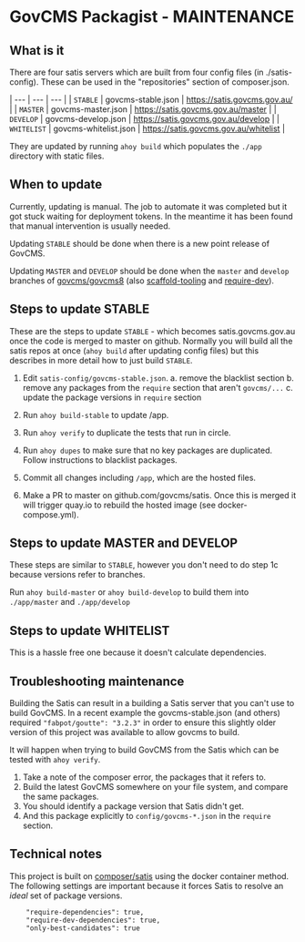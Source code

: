 # GovCMS Packagist - MAINTENANCE

## What is it

There are four satis servers which are built from four config files (in ./satis-config).
These can be used in the "repositories" section of composer.json.

| --- | --- | --- |
| `STABLE` | govcms-stable.json | https://satis.govcms.gov.au/ |
| `MASTER` | govcms-master.json | https://satis.govcms.gov.au/master |
| `DEVELOP` | govcms-develop.json | https://satis.govcms.gov.au/develop |
| `WHITELIST` | govcms-whitelist.json | https://satis.govcms.gov.au/whitelist |

They are updated by running `ahoy build` which populates the `./app` directory
with static files.

## When to update

Currently, updating is manual. The job to automate it was completed but it got stuck waiting
for deployment tokens. In the meantime it has been found that manual intervention is usually needed.

Updating `STABLE` should be done when there is a new point release of GovCMS.

Updating `MASTER` and `DEVELOP` should be done when the `master` and `develop`
branches of [govcms/govcms8](/hey) (also [scaffold-tooling](/hey) and [require-dev](/hey)).

## Steps to update STABLE

These are the steps to update `STABLE` - which becomes satis.govcms.gov.au once
the code is merged to master on github. Normally you will build all the satis repos
at once (`ahoy build` after updating config files) but this describes in more detail how
to just build `STABLE`.

1. Edit `satis-config/govcms-stable.json`.
  a. remove the blacklist section
  b. remove any packages from the `require` section that aren't `govcms/...`
  c. update the package versions in `require` section

2. Run `ahoy build-stable` to update /app.

3. Run `ahoy verify` to duplicate the tests that run in circle.

4. Run `ahoy dupes` to make sure that no key packages are duplicated. Follow instructions to blacklist packages.

5. Commit all changes including `/app`, which are the hosted files.

6. Make a PR to master on github.com/govcms/satis. Once this is merged it will trigger
quay.io to rebuild the hosted image (see docker-compose.yml).

## Steps to update MASTER and DEVELOP

These steps are similar to `STABLE`, however you don't need to do step 1c because
versions refer to branches.

Run `ahoy build-master` or `ahoy build-develop` to build them into `./app/master` and `./app/develop`

## Steps to update WHITELIST

This is a hassle free one because it doesn't calculate dependencies.

## Troubleshooting maintenance

Building the Satis can result in a building a Satis server that you can't use
to build GovCMS. In a recent example the govcms-stable.json (and others) 
required `"fabpot/goutte": "3.2.3"` in order to ensure this slightly older
version of this project was available to allow govcms to build.

It will happen when trying to build GovCMS from the Satis which can be 
tested with `ahoy verify`.

1. Take a note of the composer error, the packages that it refers to.
2. Build the latest GovCMS somewhere on your file system, and compare the same packages.
3. You should identify a package version that Satis didn't get.
4. And this package explicitly to `config/govcms-*.json` in the `require` section.

## Technical notes

This project is built on [composer/satis](https://github.com/composer/satis) using the
docker container method. The following settings are important because it forces Satis
to resolve an *ideal* set of package versions.

```
    "require-dependencies": true,
    "require-dev-dependencies": true,
    "only-best-candidates": true
```
